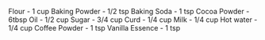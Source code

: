 Flour - 1 cup
Baking Powder - 1/2 tsp
Baking Soda - 1 tsp
Cocoa Powder - 6tbsp
Oil - 1/2 cup
Sugar - 3/4 cup
Curd - 1/4 cup
Milk - 1/4 cup
Hot water - 1/4 cup
Coffee Powder - 1 tsp
Vanilla Essence - 1 tsp